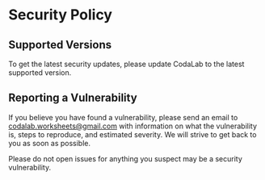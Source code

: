 # Security Policy

## Supported Versions

To get the latest security updates, please update CodaLab to the latest supported version.

## Reporting a Vulnerability

If you believe you have found a vulnerability, please send an email to
[codalab.worksheets@gmail.com](mailto:codalab.worksheets@gmail.com) with information
on what the vulnerability is, steps to reproduce, and estimated severity. We will
strive to get back to you as soon as possible.

Please do not open issues for anything you suspect may be a security vulnerability.

